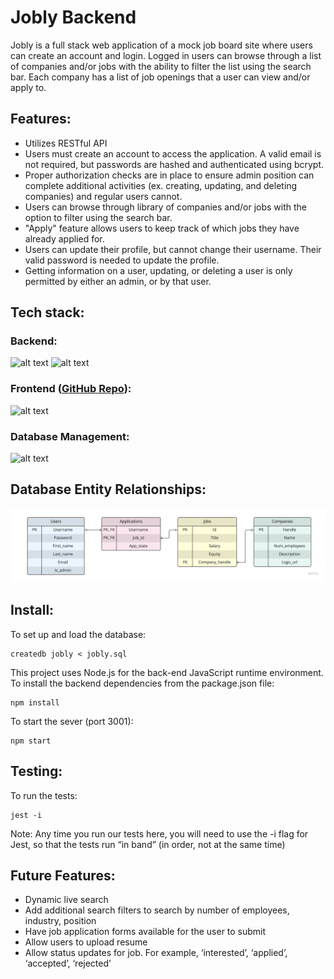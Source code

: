 # Jobly Backend

Jobly is a full stack web application of a mock job board site where users can create an account and login. Logged in users can browse through a list of companies and/or jobs with the ability to filter the list using the search bar. Each company has a list of job openings that a user can view and/or apply to. 

## Features:
* Utilizes RESTful API
* Users must create an account to access the application. A valid email is not required, but passwords are hashed and authenticated using bcrypt. 
* Proper authorization checks are in place to ensure admin position can complete additional activities (ex. creating, updating, and deleting companies) and regular users cannot.  
* Users can browse through library of companies and/or jobs with the option to filter using the search bar. 
* "Apply" feature allows users to keep track of which jobs they have already applied for. 
* Users can update their profile, but cannot change their username. Their valid password is needed to update the profile.
* Getting information on a user, updating, or deleting a user is only permitted by either an admin, or by that user.

## Tech stack: 

### Backend:
![alt text](https://img.shields.io/badge/-Express-000000?logo=express&logoColor=white&style=for-the-badge)
![alt text](https://img.shields.io/badge/-Node.js-339933?logo=node.js&logoColor=white&style=for-the-badge)

### Frontend ([GitHub Repo](https://github.com/amathew195/react-jobly)):
![alt text](https://img.shields.io/badge/-ReactJs-61DAFB?logo=react&logoColor=white&style=for-the-badge)

### Database Management: 
![alt text](https://img.shields.io/badge/-PostgresSQL-4169E1?logo=postgresql&logoColor=white&style=for-the-badge)

## Database Entity Relationships: 
![alt text](https://github.com/amathew195/express-jobly/blob/main/images/Jobly%20-%20Entity%20Relationship%20Diagram%20-%20Cropped.jpeg?raw=true)

## Install: 
To set up and load the database: 

    createdb jobly < jobly.sql

This project uses Node.js for the back-end JavaScript runtime environment. To install the backend dependencies from the package.json file:
    
    npm install

To start the sever (port 3001):

    npm start

## Testing:
To run the tests:

    jest -i
    
Note: Any time you run our tests here, you will need to use the -i flag for Jest, so that the tests run “in band” (in order, not at the same time)

## Future Features:
* Dynamic live search
* Add additional search filters to search by number of employees, industry, position
* Have job application forms available for the user to submit
* Allow users to upload resume
* Allow status updates for job. For example, ‘interested’, ‘applied’, ‘accepted’, ‘rejected’
